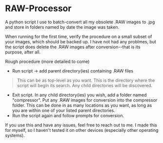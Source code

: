 # RAW-Processor
A python script I use to batch-convert all my obsolete .RAW images to .jpg and store in folders named by date the image was taken.

When running for the first time, verify the procedure on a small subset of your images, which should be backed up. I have not had any problmes, but the script does delete the .RAW images after conversion--that is its purpose, after all.

Rough procedure (more detailed to come)
- Run script -> add parent directory(ies) containing .RAW files
> This can be as top-level as you want. This is the directory where the script will begin its search. Any child directories will be discovered.
- Exit script. In any child directory(ies) you wish, add a folder named "compressor". Put any .RAW images for conversion into the compressor folder. This can be done in as many locations as you want, as long as you are within one of your listed parent directories.
- Run the script again and follow prompts for conversion.

If you use this and have any issues, feel free to reach out to me. I made this for myself, so I haven't tested it on other devices (especially other operating systems).
